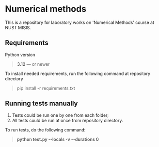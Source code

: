 # Numerical methods
This is a repository for laboratory works on 'Numerical Methods' course at NUST MISIS.

## Requirements
Python version
> **3.12** — or newer

To install needed requirements, run the following command at repository directory
> pip install -r requirements.txt

## Running tests manually
1. Tests could be run one by one from each folder;
2. All tests could be run at once from repository directory.

To run tests, do the following command:
> **python test.py --locals -v --durations 0**